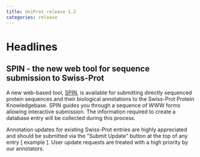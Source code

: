 ```yaml
---
title: UniProt release 1.2
categories: release
---
```


# Headlines

## SPIN - the new web tool for sequence submission to Swiss-Prot

A new web-based tool, [SPIN](http://www.ebi.ac.uk/swissprot/Submissions/spin/), is available for submitting directly sequenced protein sequences and their biological annotations to the Swiss-Prot Protein Knowledgebase. SPIN guides you through a sequence of WWW forms allowing interactive submission. The information required to create a database entry will be collected during this process.

Annotation updates for existing Swiss-Prot entries are highly appreciated and should be submitted via the "Submit Update" button at the top of any entry \[ example \]. User update requests are treated with a high priority by our annotators.
